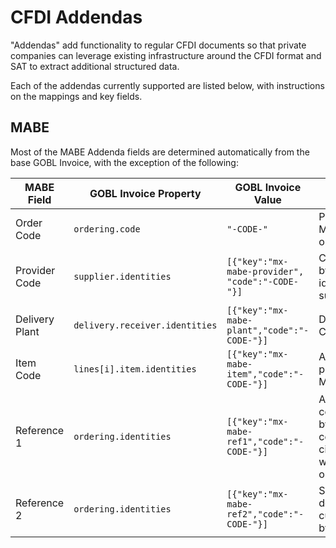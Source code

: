 # CFDI Addendas

"Addendas" add functionality to regular CFDI documents so that private companies can leverage existing infrastructure around the CFDI format and SAT to extract additional structured data.

Each of the addendas currently supported are listed below, with instructions on the mappings and key fields.

## MABE

Most of the MABE Addenda fields are determined automatically from the base GOBL Invoice, with the exception of the following:

| MABE Field     | GOBL Invoice Property          | GOBL Invoice Value                              | Description                                                               |
| -------------- | ------------------------------ | ----------------------------------------------- | ------------------------------------------------------------------------- |
| Order Code     | `ordering.code`                | `"-CODE-"`                                      | Provided by Mabe for the order                                            |
| Provider Code  | `supplier.identities`          | `[{"key":"mx-mabe-provider", "code":"-CODE-"}]` | Code issued by Mabe to identify the supplier                              |
| Delivery Plant | `delivery.receiver.identities` | `[{"key":"mx-mabe-plant","code":"-CODE-"}]`     | Delivery Plant Code                                                       |
| Item Code      | `lines[i].item.identities`     | `[{"key":"mx-mabe-item","code":"-CODE-"}]`      | Article code provided by Mabe                                             |
| Reference 1    | `ordering.identities`          | `[{"key":"mx-mabe-ref1","code":"-CODE-"}]`      | Additional code required by Mabe in certain circumstances while ordering. |
| Reference 2    | `ordering.identities`          | `[{"key":"mx-mabe-ref2","code":"-CODE-"}]`      | Set to `NA` by default as not currently used by Mabe.                     |

